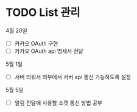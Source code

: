 # TODO List 관리

4월 20일
- [ ] 카카오 OAuth 구현
- [ ] 카카오 OAuth api 명세서 전달

5월 1일
- [ ] 서버 띄워서 외부에서 서버 api 통신 가능하도록 설정 

5월 5일
- [ ] 알림 전달에 사용할 소켓 통신 방법 공부
